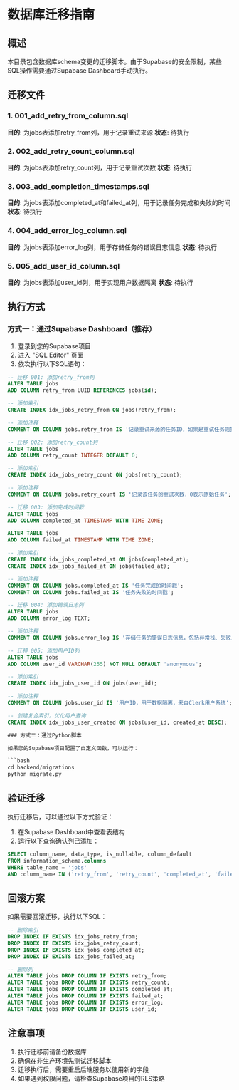 # 数据库迁移指南

## 概述
本目录包含数据库schema变更的迁移脚本。由于Supabase的安全限制，某些SQL操作需要通过Supabase Dashboard手动执行。

## 迁移文件

### 1. 001_add_retry_from_column.sql
**目的**: 为jobs表添加retry_from列，用于记录重试来源
**状态**: 待执行

### 2. 002_add_retry_count_column.sql  
**目的**: 为jobs表添加retry_count列，用于记录重试次数
**状态**: 待执行

### 3. 003_add_completion_timestamps.sql
**目的**: 为jobs表添加completed_at和failed_at列，用于记录任务完成和失败的时间
**状态**: 待执行

### 4. 004_add_error_log_column.sql
**目的**: 为jobs表添加error_log列，用于存储任务的错误日志信息
**状态**: 待执行

### 5. 005_add_user_id_column.sql
**目的**: 为jobs表添加user_id列，用于实现用户数据隔离
**状态**: 待执行

## 执行方式

### 方式一：通过Supabase Dashboard（推荐）

1. 登录到您的Supabase项目
2. 进入 "SQL Editor" 页面
3. 依次执行以下SQL语句：

```sql
-- 迁移 001: 添加retry_from列
ALTER TABLE jobs 
ADD COLUMN retry_from UUID REFERENCES jobs(id);

-- 添加索引
CREATE INDEX idx_jobs_retry_from ON jobs(retry_from);

-- 添加注释
COMMENT ON COLUMN jobs.retry_from IS '记录重试来源的任务ID，如果是重试任务则指向原始任务';

-- 迁移 002: 添加retry_count列
ALTER TABLE jobs 
ADD COLUMN retry_count INTEGER DEFAULT 0;

-- 添加索引
CREATE INDEX idx_jobs_retry_count ON jobs(retry_count);

-- 添加注释
COMMENT ON COLUMN jobs.retry_count IS '记录该任务的重试次数，0表示原始任务';

-- 迁移 003: 添加完成时间戳
ALTER TABLE jobs 
ADD COLUMN completed_at TIMESTAMP WITH TIME ZONE;

ALTER TABLE jobs 
ADD COLUMN failed_at TIMESTAMP WITH TIME ZONE;

-- 添加索引
CREATE INDEX idx_jobs_completed_at ON jobs(completed_at);
CREATE INDEX idx_jobs_failed_at ON jobs(failed_at);

-- 添加注释
COMMENT ON COLUMN jobs.completed_at IS '任务完成的时间戳';
COMMENT ON COLUMN jobs.failed_at IS '任务失败的时间戳';

-- 迁移 004: 添加错误日志列
ALTER TABLE jobs 
ADD COLUMN error_log TEXT;

-- 添加注释
COMMENT ON COLUMN jobs.error_log IS '存储任务的错误日志信息，包括异常栈、失败原因、标准输出等';

-- 迁移 005: 添加用户ID列
ALTER TABLE jobs 
ADD COLUMN user_id VARCHAR(255) NOT NULL DEFAULT 'anonymous';

-- 添加索引
CREATE INDEX idx_jobs_user_id ON jobs(user_id);

-- 添加注释
COMMENT ON COLUMN jobs.user_id IS '用户ID，用于数据隔离，来自Clerk用户系统';

-- 创建复合索引，优化用户查询
CREATE INDEX idx_jobs_user_created ON jobs(user_id, created_at DESC);

### 方式二：通过Python脚本

如果您的Supabase项目配置了自定义函数，可以运行：

```bash
cd backend/migrations
python migrate.py
```

## 验证迁移

执行迁移后，可以通过以下方式验证：

1. 在Supabase Dashboard中查看表结构
2. 运行以下查询确认列已添加：

```sql
SELECT column_name, data_type, is_nullable, column_default
FROM information_schema.columns 
WHERE table_name = 'jobs' 
AND column_name IN ('retry_from', 'retry_count', 'completed_at', 'failed_at', 'error_log', 'user_id');
```

## 回滚方案

如果需要回滚迁移，执行以下SQL：

```sql
-- 删除索引
DROP INDEX IF EXISTS idx_jobs_retry_from;
DROP INDEX IF EXISTS idx_jobs_retry_count;
DROP INDEX IF EXISTS idx_jobs_completed_at;
DROP INDEX IF EXISTS idx_jobs_failed_at;

-- 删除列
ALTER TABLE jobs DROP COLUMN IF EXISTS retry_from;
ALTER TABLE jobs DROP COLUMN IF EXISTS retry_count;
ALTER TABLE jobs DROP COLUMN IF EXISTS completed_at;
ALTER TABLE jobs DROP COLUMN IF EXISTS failed_at;
ALTER TABLE jobs DROP COLUMN IF EXISTS error_log;
ALTER TABLE jobs DROP COLUMN IF EXISTS user_id;
```

## 注意事项

1. 执行迁移前请备份数据库
2. 确保在非生产环境先测试迁移脚本
3. 迁移执行后，需要重启后端服务以使用新的字段
4. 如果遇到权限问题，请检查Supabase项目的RLS策略 